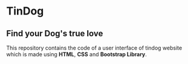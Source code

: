 # TinDog 
## Find your Dog's true love
This repository contains the code of a user interface of tindog website which is made using **HTML**, **CSS** and **Bootstrap Library**.

